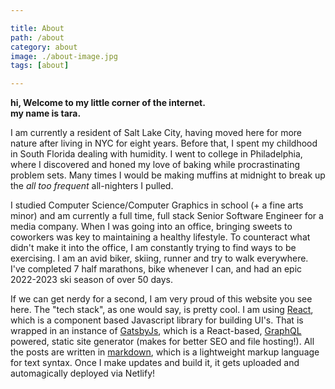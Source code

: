 ```yaml
---

title: About
path: /about
category: about
image: ./about-image.jpg
tags: [about]

---
```


**hi, Welcome to my little corner of the internet. <br> my name is tara.**

I am currently a resident of Salt Lake City, having moved here for more nature after living in NYC for eight years. Before that, I spent my childhood in South Florida dealing with humidity. I went to college in Philadelphia, where I discovered and honed my love of baking while procrastinating problem sets. Many times I would be making muffins at midnight to break up the _all too frequent_ all-nighters I pulled.

I studied Computer Science/Computer Graphics in school (+ a fine arts minor) and am currently a full time, full stack Senior Software Engineer for a media company. When I was going into an office, bringing sweets to coworkers was key to maintaining a healthy lifestyle. To counteract what didn't make it into the office, I am constantly trying to find ways to be exercising. I am an avid biker, skiing, runner and try to walk everywhere. I've completed 7 half marathons, bike whenever I can, and had an epic 2022-2023 ski season of over 50 days.

If we can get nerdy for a second, I am very proud of this website you see here. The "tech stack", as one would say, is pretty cool. I am using [React](https://reactjs.org/), which is a component based Javascript library for building UI's. That is wrapped in an instance of [GatsbyJs](https://www.gatsbyjs.org/), which is a React-based, [GraphQL](https://graphql.org/) powered, static site generator (makes for better SEO and file hosting!). All the posts are written in [markdown](https://github.com/adam-p/markdown-here/wiki/Markdown-Cheatsheet), which is a lightweight markup language for text syntax. Once I make updates and build it, it gets uploaded and automagically deployed via Netlify!
